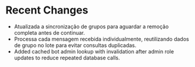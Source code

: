 # Recent Changes

- Atualizada a sincronização de grupos para aguardar a remoção completa antes de continuar.
- Processa cada mensagem recebida individualmente, reutilizando dados de grupo no lote para evitar consultas duplicadas.
- Added cached bot admin lookup with invalidation after admin role updates to reduce repeated database calls.
